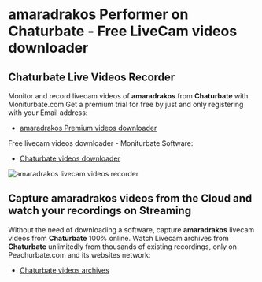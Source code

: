# amaradrakos Performer on Chaturbate - Free LiveCam videos downloader

## Chaturbate Live Videos Recorder

Monitor and record livecam videos of **amaradrakos** from **Chaturbate** with Moniturbate.com
Get a premium trial for free by just and only registering with your Email address:
* [amaradrakos Premium videos downloader](https://moniturbate.com/request-demo-licence-key.html)

Free livecam videos downloader - Moniturbate Software:
* [Chaturbate videos downloader](https://moniturbate.com/moniturbate-download-software.html)

![amaradrakos livecam videos recorder](https://peachurnet.com/templates/moniturbate-software.png)


## Capture amaradrakos videos from the Cloud and watch your recordings on Streaming

Without the need of downloading a software, capture **amaradrakos** livecam videos from **Chaturbate** 100% online.
Watch Livecam archives from **Chaturbate** unlimitedly from thousands of existing recordings, only on Peachurbate.com and its websites network:
* [Chaturbate videos archives](https://peachurnet.com/)